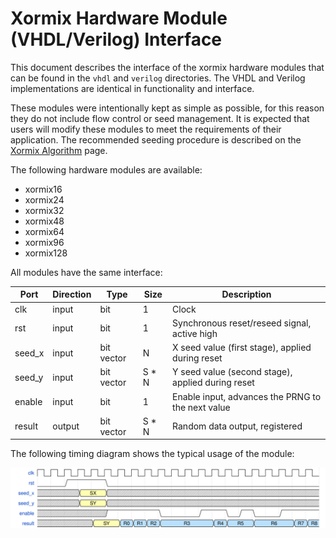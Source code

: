 Xormix Hardware Module (VHDL/Verilog) Interface
===============================================

This document describes the interface of the xormix hardware modules that can be found in the `vhdl` and `verilog` directories. The VHDL and Verilog implementations are identical in functionality and interface.

These modules were intentionally kept as simple as possible, for this reason they do not include flow control or seed management. It is expected that users will modify these modules to meet the requirements of their application. The recommended seeding procedure is described on the [Xormix Algorithm](doc/algorithm.md) page.

The following hardware modules are available:

- xormix16
- xormix24
- xormix32
- xormix48
- xormix64
- xormix96
- xormix128

All modules have the same interface:

| Port   | Direction | Type       | Size  | Description                                       |
| ------ | --------- | ---------- | ----- | ------------------------------------------------- |
| clk    | input     | bit        | 1     | Clock                                             |
| rst    | input     | bit        | 1     | Synchronous reset/reseed signal, active high      |
| seed_x | input     | bit vector | N     | X seed value (first stage), applied during reset  |
| seed_y | input     | bit vector | S * N | Y seed value (second stage), applied during reset |
| enable | input     | bit        | 1     | Enable input, advances the PRNG to the next value |
| result | output    | bit vector | S * N | Random data output, registered                    |

The following timing diagram shows the typical usage of the module:

![Block diagram](wavedrom/timing-diagram.svg)

